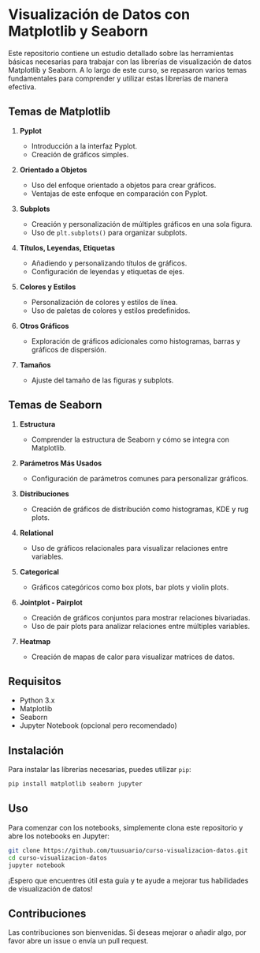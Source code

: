 # Visualización de Datos con Matplotlib y Seaborn

Este repositorio contiene un estudio detallado sobre las herramientas básicas necesarias para trabajar con las librerías de visualización de datos Matplotlib y Seaborn. A lo largo de este curso, se repasaron varios temas fundamentales para comprender y utilizar estas librerías de manera efectiva.

## Temas de Matplotlib

1. **Pyplot**
   - Introducción a la interfaz Pyplot.
   - Creación de gráficos simples.

2. **Orientado a Objetos**
   - Uso del enfoque orientado a objetos para crear gráficos.
   - Ventajas de este enfoque en comparación con Pyplot.

3. **Subplots**
   - Creación y personalización de múltiples gráficos en una sola figura.
   - Uso de `plt.subplots()` para organizar subplots.

4. **Títulos, Leyendas, Etiquetas**
   - Añadiendo y personalizando títulos de gráficos.
   - Configuración de leyendas y etiquetas de ejes.

5. **Colores y Estilos**
   - Personalización de colores y estilos de línea.
   - Uso de paletas de colores y estilos predefinidos.

6. **Otros Gráficos**
   - Exploración de gráficos adicionales como histogramas, barras y gráficos de dispersión.

7. **Tamaños**
   - Ajuste del tamaño de las figuras y subplots.

## Temas de Seaborn

1. **Estructura**
   - Comprender la estructura de Seaborn y cómo se integra con Matplotlib.

2. **Parámetros Más Usados**
   - Configuración de parámetros comunes para personalizar gráficos.

3. **Distribuciones**
   - Creación de gráficos de distribución como histogramas, KDE y rug plots.

4. **Relational**
   - Uso de gráficos relacionales para visualizar relaciones entre variables.

5. **Categorical**
   - Gráficos categóricos como box plots, bar plots y violin plots.

6. **Jointplot - Pairplot**
   - Creación de gráficos conjuntos para mostrar relaciones bivariadas.
   - Uso de pair plots para analizar relaciones entre múltiples variables.

7. **Heatmap**
   - Creación de mapas de calor para visualizar matrices de datos.


## Requisitos

- Python 3.x
- Matplotlib
- Seaborn
- Jupyter Notebook (opcional pero recomendado)

## Instalación

Para instalar las librerías necesarias, puedes utilizar `pip`:

```bash
pip install matplotlib seaborn jupyter
```

## Uso

Para comenzar con los notebooks, simplemente clona este repositorio y abre los notebooks en Jupyter:

```bash
git clone https://github.com/tuusuario/curso-visualizacion-datos.git
cd curso-visualizacion-datos
jupyter notebook
```

¡Espero que encuentres útil esta guía y te ayude a mejorar tus habilidades de visualización de datos!

## Contribuciones

Las contribuciones son bienvenidas. Si deseas mejorar o añadir algo, por favor abre un issue o envía un pull request.
